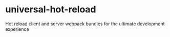 # universal-hot-reload
Hot reload client and server webpack bundles for the ultimate development experience
